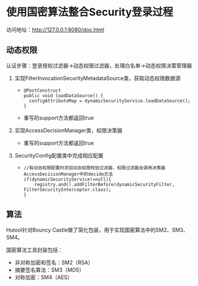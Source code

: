 # 使用国密算法整合Security登录过程

访问地址：http://127.0.0.1:8080/doc.html

## 动态权限

认证步骤：登录授权过滤器->动态权限过滤器，处理白名单->动态权限决策管理器

1. 实现FilterInvocationSecurityMetadataSource类，获取动态权限数据源
    - ```
      @PostConstruct
      public void loadDataSource() {
      	configAttributeMap = dynamicSecurityService.loadDataSource();
      }
      ```
      
    - 重写的support方法都返回true
    
2. 实现AccessDecisionManager类，权限决策器

      - 重写的support方法都返回true

3. SecurityConfig配置类中完成相应配置

      - ```
        //有动态权限配置时添加动态权限校验过滤器，权限过滤器会调用决策器AccessDecisionManager中的decide方法
        if(dynamicSecurityService!=null){
        	registry.and().addFilterBefore(dynamicSecurityFilter, FilterSecurityInterceptor.class);
        }
        ```

## 算法

Hutool针对Bouncy Castle做了简化包装，用于实现国密算法中的SM2、SM3、SM4。

国密算法工具封装包括：
 - 非对称加密和签名：SM2（RSA）
 - 摘要签名算法：SM3（MD5）
 - 对称加密：SM4（AES）
